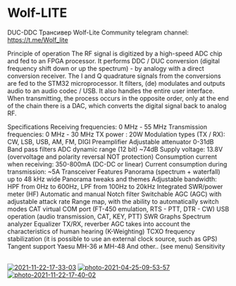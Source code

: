 # Wolf-LITE
DUC-DDC Трансивер Wolf-Lite
Community telegram channel: https://t.me/Wolf_lite

Principle of operation
The RF signal is digitized by a high-speed ADC chip and fed to an FPGA processor.
It performs DDC / DUC conversion (digital frequency shift down or up the spectrum) - by analogy with a direct conversion receiver.
The I and Q quadrature signals from the conversions are fed to the STM32 microprocessor.
It filters, (de) modulates and outputs audio to an audio codec / USB. It also handles the entire user interface.
When transmitting, the process occurs in the opposite order, only at the end of the chain there is a DAC, which converts the digital signal back to analog RF.

Specifications
Receiving frequencies: 0 MHz - 55 MHz
Transmission frequencies: 0 MHz - 30 MHz
TX power : 20W
Modulation types (TX / RX): CW, LSB, USB, AM, FM, DIGI
Preamplifier
Adjustable attenuator 0-31dB
Band pass filters
ADC dynamic range (12 bit) ~74dB
Supply voltage: 13.8V (overvoltage and polarity reversal NOT protection)
Consumption current when receiving: 350-800mA (DC-DC or linear) 
Current consumption during transmission: ~5А
Transceiver Features
Panorama (spectrum + waterfall) up to 48 kHz wide
Panorama tweaks and themes
Adjustable bandwidth: HPF from 0Hz to 600Hz, LPF from 100Hz to 20kHz
Integrated SWR/power meter (HF)
Automatic and manual Notch filter
Switchable AGC (AGC) with adjustable attack rate
Range map, with the ability to automatically switch modes
CAT virtual COM port (FT-450 emulation, RTS - PTT, DTR - CW)
USB operation (audio transmission, CAT, KEY, PTT)
SWR Graphs
Spectrum analyzer
Equalizer TX/RX, reverber
AGC takes into account the characteristics of human hearing (K-Weighting)
TCXO frequency stabilization (it is possible to use an external clock source, such as GPS)
Tangent support Yaesu MH-36 и MH-48
And other.. (see menu)
Sensitivity


<br><a href="https://imgbb.com/"><img src="https://i.ibb.co/1Z7yGWk/2021-11-22-17-33-03.png" alt="2021-11-22-17-33-03" border="0"></a>
<a href="https://ibb.co/n6djp4J"><img src="https://i.ibb.co/BcWBkvM/photo-2021-04-25-09-53-57.jpg" alt="photo-2021-04-25-09-53-57" border="0"></a>
<a href="https://ibb.co/PWt7MX3"><img src="https://i.ibb.co/JpCfq60/photo-2021-11-22-17-40-02.jpg" alt="photo-2021-11-22-17-40-02" border="0"></a>
